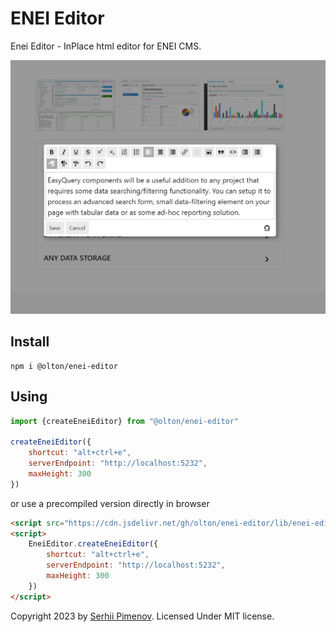# ENEI Editor

Enei Editor - InPlace html editor for ENEI CMS.

![img.png](img.png)

## Install

```shell
npm i @olton/enei-editor
```

## Using
```javascript
import {createEneiEditor} from "@olton/enei-editor"

createEneiEditor({
    shortcut: "alt+ctrl+e",
    serverEndpoint: "http://localhost:5232",
    maxHeight: 300
})
```

or use a precompiled version directly in browser
```html
<script src="https://cdn.jsdelivr.net/gh/olton/enei-editor/lib/enei-editor.js"></script>
<script>
    EneiEditor.createEneiEditor({
        shortcut: "alt+ctrl+e",
        serverEndpoint: "http://localhost:5232",
        maxHeight: 300
    })
</script>
```

Copyright 2023 by [Serhii Pimenov](https://pimenov.com.ua). Licensed Under MIT license.